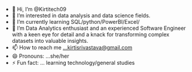 - 👋 Hi, I’m @Kirtitech09
- 👀 I’m interested in data analysis and data science fields.
- 🌱 I’m currently learning SQL/python/PowerBI/Excel/ 
- 💞️ I’m Data Analytics enthusiast and an experienced Software Engineer with a keen eye for detail and a knack for transforming complex datasets into valuable insights.
- 📫 How to reach me ...kirtisrivastava@gmail.com
- 😄 Pronouns: ...she/her
- ⚡ Fun fact: ... learning technology/general studies

<!---
Kirtitech09/Kirtitech09 is a ✨ special ✨ repository because its `README.md` (this file) appears on your GitHub profile.
You can click the Preview link to take a look at your changes.
--->
